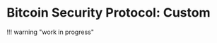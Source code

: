 # Bitcoin Security Protocol: Custom

!!! warning "work in progress"

<!--


???+ info "Who is this good for?"
    Anyone wanting a custom
    self custody solution that
    maximizes security based
    on their own personal needs.


## Setup

???+ check "Prerequisites"
    1 coldcard

    1 air-gapped device with camera

    1 micro SD card

    1 USB card loaded with Tails OS (Electrum persisted)
    
    1 laptop with wifi (that can be booted with Tails OS)

    
???+ check "Setup Coldcard"
    ...

???+ check "Setup air-gapped device"
    ...

???+ check "Setup Tails"
    ...



### Seed Creation

???+ danger "Create Keys"
    ...



### Proof of Control

???+ danger "Proof of Control"
    ...



### Address Verification

Boot Tails, open Electrum, view addresses

Turn on Coldcard, Address Explorer

Compare addresses, they should be identical




## Deposit 

Boot Tails, open Electrum, receive address

Transfer the receive address via QR code,
 even to non-private device (e.g., smartphone)
 if depositing KYC coins from an exchange.




## Verify Balance

Boot Tails, open Electrum, balances




## Withdrawal 

Boot Tails, open Electrum,
 create transaction

Insert secure micro SD card into your computer running Tails,
 write unsigned transaction (PSBT) to card

Insert secure micro SD card into Coldcard
 sign transaction

Insert secure micro SD card into your computer running Tails,
 load the signed transaction and broadcast.

Wait for confirmation.


-->
